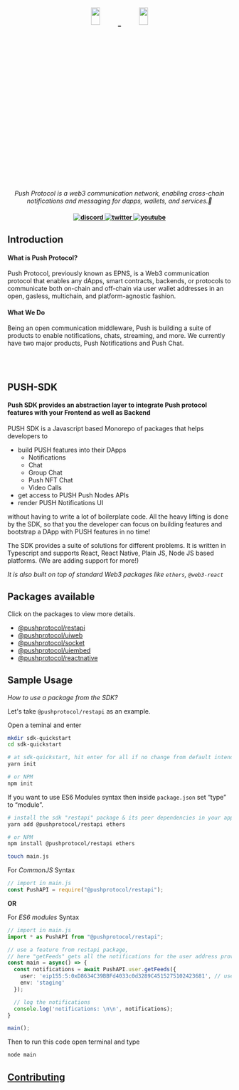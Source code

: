 <h1 align="center">
    <a href="https://push.org/#gh-light-mode-only">
    <img width='20%' height='10%' src="https://res.cloudinary.com/drdjegqln/image/upload/v1686227557/Push-Logo-Standard-Dark_xap7z5.png">
    </a>
    <a href="https://push.org/#gh-dark-mode-only">
    <img width='20%' height='10%' src="https://res.cloudinary.com/drdjegqln/image/upload/v1686227558/Push-Logo-Standard-White_dlvapc.png">
    </a>
</h1>

<p align="center">
  <i align="center">Push Protocol is a web3 communication network, enabling cross-chain notifications and messaging for dapps, wallets, and services.🚀</i>
</p>

<h4 align="center">

  <a href="discord.gg/pushprotocol">
    <img src="https://img.shields.io/badge/discord-7289da.svg?style=flat-square" alt="discord">
  </a>
  <a href="https://twitter.com/pushprotocol">
    <img src="https://img.shields.io/badge/twitter-18a1d6.svg?style=flat-square" alt="twitter">
  </a>
  <a href="https://www.youtube.com/@pushprotocol">
    <img src="https://img.shields.io/badge/youtube-d95652.svg?style=flat-square&" alt="youtube">
  </a>
</h4>

## Introduction
#### What is Push Protocol?

Push Protocol, previously known as EPNS, is a Web3 communication protocol that enables any dApps, smart contracts, backends, or protocols to communicate both on-chain and off-chain via user wallet addresses in an open, gasless, multichain, and platform-agnostic fashion.

#### What We Do

Being an open communication middleware, Push is building a suite of products to enable notifications, chats, streaming, and more. We currently have two major products, Push Notifications and Push Chat.

<br>
<br>

## PUSH-SDK

#### Push SDK provides an abstraction layer to integrate Push protocol features with your Frontend as well as Backend

PUSH SDK is a Javascript based Monorepo of packages that helps developers to 
- build PUSH features into their DApps
  - Notifications
  - Chat
  - Group Chat
  - Push NFT Chat
  - Video Calls
- get access to PUSH Push Nodes APIs
- render PUSH Notifications UI

without having to write a lot of boilerplate code. All the heavy lifting is done by the SDK, so that you the developer can focus on building features and bootstrap a DApp with PUSH features in no time!

The SDK provides a suite of solutions for different problems. It is written in Typescript and supports React, React Native, Plain JS, Node JS based platforms. (We are adding support for more!)

*It is also built on top of standard Web3 packages like `ethers`, `@web3-react`*


## Packages available

Click on the packages to view more details.

- [@pushprotocol/restapi](./packages/restapi/README.md)
- [@pushprotocol/uiweb](./packages/uiweb/README.md)
- [@pushprotocol/socket](./packages/socket/README.md)
- [@pushprotocol/uiembed](./packages/uiembed/README.md)
- [@pushprotocol/reactnative](./packages/reactnative/README.md)


## Sample Usage
*How to use a package from the SDK?*

Let's take `@pushprotocol/restapi` as an example.

Open a teminal and enter
```bash
mkdir sdk-quickstart
cd sdk-quickstart

# at sdk-quickstart, hit enter for all if no change from default intended
yarn init 

# or NPM
npm init
```

If you want to use ES6 Modules syntax then inside `package.json` set “type” to “module”.

```bash
# install the sdk "restapi" package & its peer dependencies in your app
yarn add @pushprotocol/restapi ethers

# or NPM
npm install @pushprotocol/restapi ethers
```

```bash
touch main.js
```

For *CommonJS* Syntax
```typescript
// import in main.js
const PushAPI = require("@pushprotocol/restapi");
```

**OR**

For *ES6 modules* Syntax
```typescript
// import in main.js
import * as PushAPI from "@pushprotocol/restapi";
```

```typescript
// use a feature from restapi package,
// here "getFeeds" gets all the notifications for the user address provided
const main = async() => {
  const notifications = await PushAPI.user.getFeeds({
    user: 'eip155:5:0xD8634C39BBFd4033c0d3289C4515275102423681', // user address in CAIP
    env: 'staging'
  });

  // log the notifications 
  console.log('notifications: \n\n', notifications);
}

main();
```

Then to run this code open terminal and type

```bash
node main
```

## [Contributing](./contributing.md)
